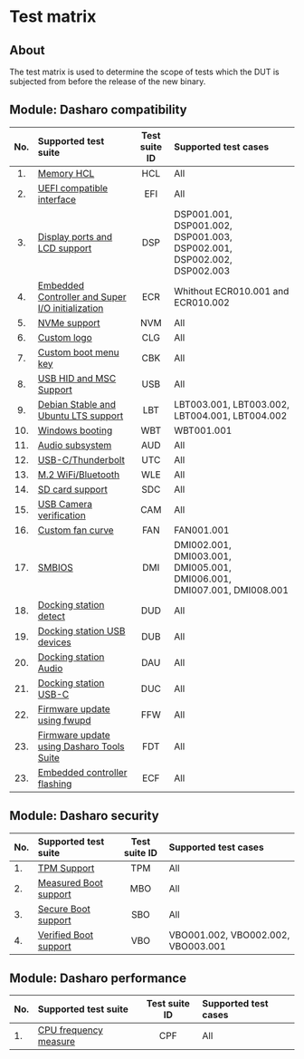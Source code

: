 # Test matrix

## About

The test matrix is used to determine the scope of tests which the DUT is
subjected from before the release of the new binary.

## Module: Dasharo compatibility

| No.  | Supported test suite                                   | Test suite ID | Supported test cases                 |
|:----:|:-------------------------------------------------------|:-------------:|:-------------------------------------|
| 1.   | [Memory HCL][HCL]                                      | HCL           | All                                  |
| 2.   | [UEFI compatible interface][EFI]                       | EFI           | All                                  |
| 3.   | [Display ports and LCD support][DSP]                   | DSP           | DSP001.001, DSP001.002, DSP001.003, DSP002.001, DSP002.002, DSP002.003 |
| 4.   | [Embedded Controller and Super I/O initialization][ECR]| ECR           | Whithout ECR010.001 and ECR010.002   |
| 5.   | [NVMe support][NVM]                                    | NVM           | All                                  |
| 6.   | [Custom logo][CLG]                                     | CLG           | All                                  |
| 7.   | [Custom boot menu key][CBK]                            | CBK           | All                                  |
| 8.   | [USB HID and MSC Support][USB]                         | USB           | All                                  |
| 9.   | [Debian Stable and Ubuntu LTS support][LBT]            | LBT           | LBT003.001, LBT003.002, LBT004.001, LBT004.002|
| 10.  | [Windows booting][WBT]                                 | WBT           | WBT001.001                           |
| 11.  | [Audio subsystem][AUD]                                 | AUD           | All                                  |
| 12.  | [USB-C/Thunderbolt][UTC]                               | UTC           | All                                  |
| 13.  | [M.2 WiFi/Bluetooth][WLE]                              | WLE           | All                                  |
| 14.  | [SD card support][SDC]                                 | SDC           | All                                  |
| 15.  | [USB Camera verification][CAM]                         | CAM           | All                                  |
| 16.  | [Custom fan curve][FAN]                                | FAN           | FAN001.001                           |
| 17.  | [SMBIOS][DMI]                                          | DMI           | DMI002.001, DMI003.001, DMI005.001, DMI006.001, DMI007.001, DMI008.001  |
| 18.  | [Docking station detect][DUD]                          | DUD           | All                                  |
| 19.  | [Docking station USB devices][DUB]                     | DUB           | All                                  |
| 20.  | [Docking station Audio][DAU]                           | DAU           | All                                  |
| 21.  | [Docking station USB-C][DUC]                           | DUC           | All                                  |
| 22.  | [Firmware update using fwupd][FFW]                     | FFW           | All                                  |
| 23.  | [Firmware update using Dasharo Tools Suite][FDT]       | FDT           | All                                  |
| 23.  | [Embedded controller flashing][ECF]                    | ECF           | All                                  |

[HCL]: ../../unified-test-documentation/dasharo-compatibility/301-memory-hcl.md
[EFI]: ../../unified-test-documentation/dasharo-compatibility/30M-uefi-compatible-interface.md
[DSP]: ../../unified-test-documentation/dasharo-compatibility/31E-display-ports-and-lcd.md
[ECR]: ../../unified-test-documentation/dasharo-compatibility/31G-ec-and-superio.md
[NVM]: ../../unified-test-documentation/dasharo-compatibility/312-nvme-support.md
[CLG]: ../../unified-test-documentation/dasharo-compatibility/304-custom-logo.md
[CBK]: ../../unified-test-documentation/dasharo-compatibility/303-custom-boot-menu-key.md
[USB]: ../../unified-test-documentation/dasharo-compatibility/306-usb-hid-and-msc-support.md
[LBT]: ../../unified-test-documentation/dasharo-compatibility/308-debian-stable-and-ubuntu-lts-support.md
[WBT]: ../../unified-test-documentation/dasharo-compatibility/31A-windows-booting.md
[AUD]: ../../unified-test-documentation/dasharo-compatibility/31F-audio-subsystem.md
[UTC]: ../../unified-test-documentation/dasharo-compatibility/31H-usb-type-c.md
[WLE]: ../../unified-test-documentation/dasharo-compatibility/318-m2-wifi-bluetooth.md
[SDC]: ../../unified-test-documentation/dasharo-compatibility/316-sdcard-reader.md
[CAM]: ../../unified-test-documentation/dasharo-compatibility/317-usb-camera.md
[FAN]: ../../unified-test-documentation/dasharo-compatibility/S30-fan-control.md
[DMI]: ../../unified-test-documentation/dasharo-compatibility/31L-smbios.md
[DUD]: ../../unified-test-documentation/dasharo-compatibility/323-docking-station-detect.md
[DUB]: ../../unified-test-documentation/dasharo-compatibility/324-docking-station-usb-devices.md
[DAU]: ../../unified-test-documentation/dasharo-compatibility/322-docking-station-audio.md
[DUC]: ../../unified-test-documentation/dasharo-compatibility/321-docking-station-usb-c.md
[FFW]: ../../unified-test-documentation/dasharo-compatibility/320-fwupd-firmware-update.md
[FDT]: ../../unified-test-documentation/dasharo-compatibility/326-DTS-firmware-update.md
[ECF]: ../../unified-test-documentation/dasharo-compatibility/327-embedded_controller_flashing.md

## Module: Dasharo security

| No.  | Supported test suite                              | Test suite ID | Supported test cases                 |
|:-----|:--------------------------------------------------|:-------------:|:-------------------------------------|
| 1.   | [TPM Support][TPM]                                | TPM           | All                                  |
| 2.   | [Measured Boot support][MBO]                      | MBO           | All                                  |
| 3.   | [Secure Boot support][SBO]                        | SBO           | All                                  |
| 4.   | [Verified Boot support][VBO]                      | VBO           | VBO001.002, VBO002.002, VBO003.001   |

[TPM]: ../../unified-test-documentation/dasharo-security/200-tpm-support.md
[VBO]: ../../unified-test-documentation/dasharo-security/201-verified-boot.md
[MBO]: ../../unified-test-documentation/dasharo-security/203-measured-boot.md
[SBO]: ../../unified-test-documentation/dasharo-security/206-secure-boot.md

## Module: Dasharo performance

| No.  | Supported test suite                              | Test suite ID | Supported test cases                 |
|:-----|:--------------------------------------------------|:-------------:|:-------------------------------------|
| 1.   | [CPU frequency measure][CPF]       | CPF         | All                                  |

[CPF]: ../../unified-test-documentation/dasharo-performance/402-cpu-frequency.md
